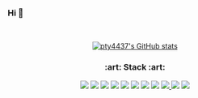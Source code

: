 ### Hi 👋
<br/>
<p align="center">
  <a href="https://github.com/anuraghazra/github-readme-stats" target="_blank" noreferrer noopner>
    <img src="https://github-readme-stats.vercel.app/api?username=pty4437" alt="pty4437's GitHub stats" title="pty4437's GitHub stats" />
  </a>
</p>

<h3 align="center">  :art: Stack :art: </h3>
<p align="center">
  <img src="https://img.shields.io/badge/python-000000?style=flat-square&logo=python&logoColor=white"/>
  
  <img src="https://img.shields.io/badge/Java-764ABC?style=flat-square&logo=Java&logoColor=white"/>
  
  <img src="https://img.shields.io/badge/C++-311C87?style=flat-square&logo=C++&logoColor=white"/>
  
  <img src="https://img.shields.io/badge/Typescript-3178C6?style=flat-square&logo=typescript&logoColor=white"/>
  
  <img src="https://img.shields.io/badge/Css-1572B6?style=flat-square&logo=css3&logoColor=white"/>
  
  <img src="https://img.shields.io/badge/Webpack-8DD6F9?style=flat-square&logo=webpack&logoColor=black"/>
  
  <img src="https://img.shields.io/badge/Rollup-EC4A3F?style=flat-square&logo=rollup&logoColor=white"/>
  
  <img src="https://img.shields.io/badge/HTML-E34F26?style=flat-square&logo=html5&logoColor=white"/>
  
  <a href="https://www.instagram.com/od_nh/" target="_blank" noreferrer noopner>
    <img src="https://img.shields.io/badge/Instagram-E4405F?style=flat-square&logo=instagram&logoColor=white"/>
  </a>
  
  <img src="https://img.shields.io/badge/StyledComponent-DB7093?style=flat-square&logo=styled-components&logoColor=white"/>
  
  <img src="https://img.shields.io/badge/Javascript-F7DF1E?style=flat-square&logo=javascript&logoColor=white"/>
  
  
</p>

<!--
**pty4437/pty4437** is a ✨ _special_ ✨ repository because its `README.md` (this file) appears on your GitHub profile.
Here are some ideas to get you started:
- 🔭 I’m currently working on ...
- 🌱 I’m currently learning ...
- 👯 I’m looking to collaborate on ...
- 🤔 I’m looking for help with …
- 💬 Ask me about …
- 📫 How to reach me: …
- 😄 Pronouns: …
- ⚡ Fun fact: …
—>
